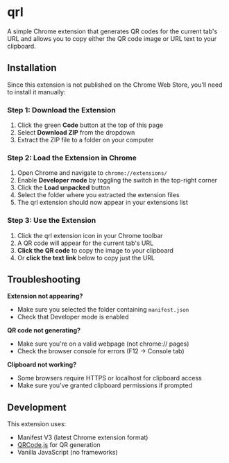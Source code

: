 # qrl

A simple Chrome extension that generates QR codes for the current tab's URL and allows you to copy either the QR code image or URL text to your clipboard.

## Installation

Since this extension is not published on the Chrome Web Store, you'll need to install it manually:

### Step 1: Download the Extension

1. Click the green **Code** button at the top of this page
2. Select **Download ZIP** from the dropdown
3. Extract the ZIP file to a folder on your computer

### Step 2: Load the Extension in Chrome

1. Open Chrome and navigate to `chrome://extensions/`
2. Enable **Developer mode** by toggling the switch in the top-right corner
3. Click the **Load unpacked** button
4. Select the folder where you extracted the extension files
5. The qrl extension should now appear in your extensions list

### Step 3: Use the Extension

1. Click the qrl extension icon in your Chrome toolbar
2. A QR code will appear for the current tab's URL
3. **Click the QR code** to copy the image to your clipboard
4. Or **click the text link** below to copy just the URL

## Troubleshooting

**Extension not appearing?**
- Make sure you selected the folder containing `manifest.json`
- Check that Developer mode is enabled

**QR code not generating?**
- Make sure you're on a valid webpage (not chrome:// pages)
- Check the browser console for errors (F12 → Console tab)

**Clipboard not working?**
- Some browsers require HTTPS or localhost for clipboard access
- Make sure you've granted clipboard permissions if prompted

## Development

This extension uses:
- Manifest V3 (latest Chrome extension format)
- [QRCode.js](https://github.com/davidshimjs/qrcodejs) for QR generation
- Vanilla JavaScript (no frameworks)

